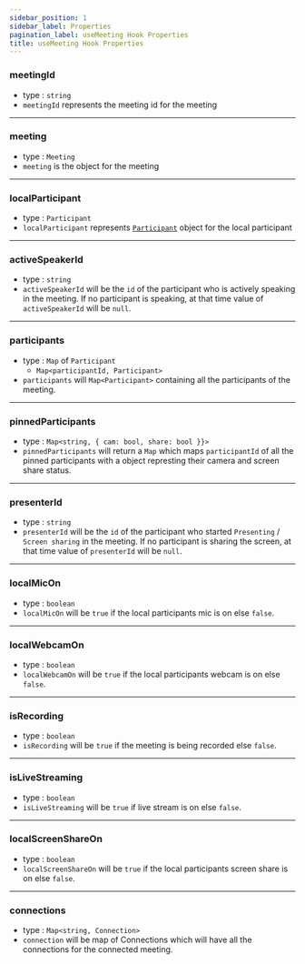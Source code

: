 ```yaml
---
sidebar_position: 1
sidebar_label: Properties
pagination_label: useMeeting Hook Properties
title: useMeeting Hook Properties
---
```


<div class="sdk-api-ref-only-h4">

### meetingId

- type : `string`
- `meetingId` represents the meeting id for the meeting

---

### meeting

- type : `Meeting`
- `meeting` is the object for the meeting

---

### localParticipant

- type : `Participant`
- `localParticipant` represents [`Participant`](../use-participant/introduction.md) object for the local participant

---

### activeSpeakerId

- type : `string`
- `activeSpeakerId` will be the `id` of the participant who is actively speaking in the meeting. If no participant is speaking, at that time value of `activeSpeakerId` will be `null`.

---

### participants

- type : `Map` of `Participant`
  - `Map<participantId, Participant>`
- `participants` will `Map<Participant>` containing all the participants of the meeting.

---

### pinnedParticipants

- type : `Map<string, { cam: bool, share: bool }}>`
- `pinnedParticipants` will return a `Map` which maps `participantId` of all the pinned participants with a object represting their camera and screen share status.

---

### presenterId

- type : `string`
- `presenterId` will be the `id` of the participant who started `Presenting` / `Screen sharing` in the meeting. If no participant is sharing the screen, at that time value of `presenterId` will be `null`.

---

### localMicOn

- type : `boolean`
- `localMicOn` will be `true` if the local participants mic is on else `false`.

---

### localWebcamOn

- type : `boolean`
- `localWebcamOn` will be `true` if the local participants webcam is on else `false`.

---

### isRecording

- type : `boolean`
- `isRecording` will be `true` if the meeting is being recorded else `false`.

---

### isLiveStreaming

- type : `boolean`
- `isLiveStreaming` will be `true` if live stream is on else `false`.

---

### localScreenShareOn

- type : `boolean`
- `localScreenShareOn` will be `true` if the local participants screen share is on else `false`.

---

### connections

- type : `Map<string, Connection>`
- `connection` will be map of Connections which will have all the connections for the connected meeting.

</div>